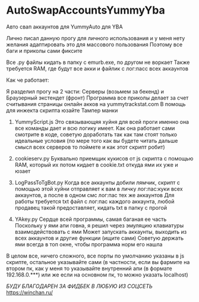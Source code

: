 # AutoSwapAccountsYummyYba
Авто свап аккаунтов для YummyAuto для YBA

Лично писал данную прогу для личного использования и у меня нету желания адаптировать это для массового пользования
Поэтому все баги и приколы сами фиксите 

Все .py файлы кидать в папку с emurb.exe, по другом не воркает
Также требуется RAM, где будут все акки и файлик с лог:пасс всех аккаунтов

Как че работает:

Я разделил прогу на 2 части: Серверы (возьмем за бекенд) и Браузерный экстендет (фронт)
Программа все приколы делает за счет считывания страницы онлайн акков на yummytrackstat.com
В помощь для инжекта скрипта юзайте Тампер манки

1. YummyScript.js
Это связывающяя хуйня для всей проги именно она все команды дает и всю логику имеет.
Как она работает сами смотрите в коде, советую доработать так как там стоят только идеальные условия (по мере того как вы будете читать дальше смысл всех серверов то поймете и как этот скрипт робит)

2. cookieserv.py
Буквально приемщик кукисов от js скрипта с помощью RAM, который их потом кидает в cookie.txt откуда ями их уже и юзает

3. LogPassToTgBot.py
Когда все аккаунты добили лямчик, скрипт с помощью этой хуйни отправляет к вам в личку лог:пас:куки всех аккаунтов, а после в одном смс лог:пас тех же аккаунтов
Для работы требуется txt файл с лог:пас каждого аккаунта, любой продавец такой предоставляет, кидать txt в папку с прогой

4. YAkey.py
Сердце всей программы, самая баганая ее часть
Поскольку у ями апи говна, я решил через эмуляцию клавиатуры взаимодействовать с ями
Может запускать аккаунты, выходить из всех аккаунтов и другие функции (ищите сами)
Советую держать ями всегда в топ окне, чтобы программа норм его нашла

В целом все, ничего сложного, все порты по умолчанию указаны в js скрипте, остальное указывайте сами (в частности, если вы фармите на втором пк, как у меня то указывайте внутренний апи (в формате 192.168.0.***) или же если на основном пк, то можно указать localhost)

*БУДУ БЛАГОДАРЕН ЗА ФИДБЕК В ЛЮБУЮ ИЗ СОЦСЕТЬ* https://winchan.ru/
